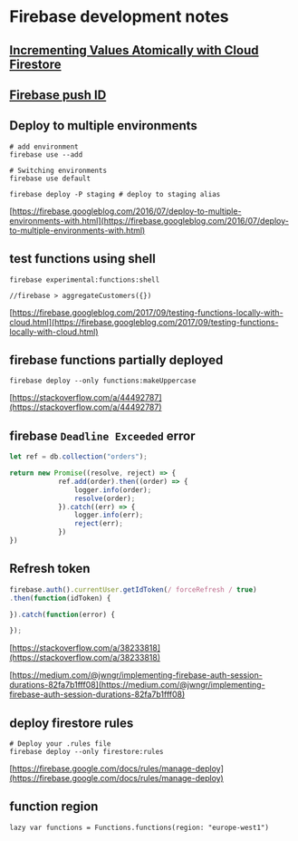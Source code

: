 # Firebase development notes

## [Incrementing Values Atomically with Cloud Firestore](https://firebase.googleblog.com/2019/03/increment-server-side-cloud-firestore.html)

## [Firebase push ID](https://firebase.googleblog.com/2015/02/the-2120-ways-to-ensure-unique_68.html)

## Deploy to multiple environments

```shell
# add environment
firebase use --add

# Switching environments
firebase use default

firebase deploy -P staging # deploy to staging alias
```

[https://firebase.googleblog.com/2016/07/deploy-to-multiple-environments-with.html](https://firebase.googleblog.com/2016/07/deploy-to-multiple-environments-with.html)

## test functions using shell

```shell
firebase experimental:functions:shell

//firebase > aggregateCustomers({})
```

[https://firebase.googleblog.com/2017/09/testing-functions-locally-with-cloud.html](https://firebase.googleblog.com/2017/09/testing-functions-locally-with-cloud.html)

## firebase functions partially deployed

```shell
firebase deploy --only functions:makeUppercase
```

[https://stackoverflow.com/a/44492787](https://stackoverflow.com/a/44492787)

## firebase `Deadline Exceeded` error

```javascript
let ref = db.collection("orders");

return new Promise((resolve, reject) => {
            ref.add(order).then((order) => {
                logger.info(order);
                resolve(order);
            }).catch((err) => {
                logger.info(err);
                reject(err);
            })
})
```

## Refresh token

```javascript
firebase.auth().currentUser.getIdToken(/ forceRefresh / true)
.then(function(idToken) {

}).catch(function(error) {

});
```

[https://stackoverflow.com/a/38233818](https://stackoverflow.com/a/38233818)

[https://medium.com/@jwngr/implementing-firebase-auth-session-durations-82fa7b1fff08](https://medium.com/@jwngr/implementing-firebase-auth-session-durations-82fa7b1fff08)

## deploy firestore rules

```shell
# Deploy your .rules file
firebase deploy --only firestore:rules
```

[https://firebase.google.com/docs/rules/manage-deploy](https://firebase.google.com/docs/rules/manage-deploy)

## function region

```
lazy var functions = Functions.functions(region: "europe-west1")
```


